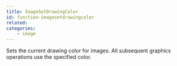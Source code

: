 ```yaml
---
title: ImageSetDrawingColor
id: function-imagesetdrawingcolor
related:
categories:
    - image
---
```


Sets the current drawing color for images. All subsequent graphics operations use the specified color.